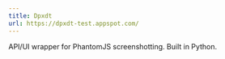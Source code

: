 ```yaml
---
title: Dpxdt
url: https://dpxdt-test.appspot.com/
---
```


API/UI wrapper for PhantomJS screenshotting. Built in Python. 
